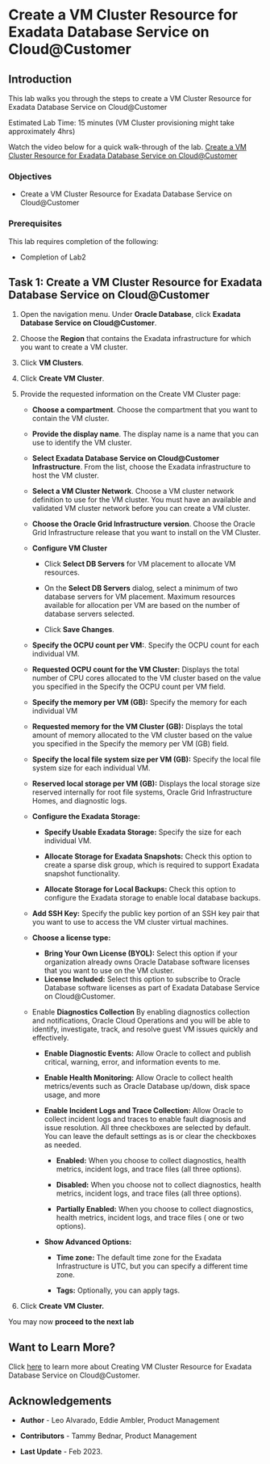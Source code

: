 
# Create a VM Cluster Resource for Exadata Database Service on Cloud@Customer


## Introduction

This lab walks you through the steps to create a VM Cluster Resource for Exadata Database Service on Cloud@Customer

Estimated Lab Time: 15 minutes (VM Cluster provisioning might take approximately 4hrs)

Watch the video below for a quick walk-through of the lab.
[Create a VM Cluster Resource for Exadata Database Service on Cloud@Customer](youtube:5gaKF1ewyRg)

### Objectives

-   Create a VM Cluster Resource for Exadata Database Service on Cloud@Customer


### Prerequisites

This lab requires completion of the following:

* Completion of Lab2

## Task 1: Create a VM Cluster Resource for Exadata Database Service on Cloud@Customer

1. Open the navigation menu. Under **Oracle Database**, click **Exadata Database Service on Cloud@Customer**.

2. Choose the **Region** that contains the Exadata infrastructure for which you want to create a VM cluster.

3. Click **VM Clusters**.

4. Click **Create VM Cluster**.

5. Provide the requested information on the Create VM Cluster page:

    * **Choose a compartment**. Choose the compartment that you want to contain the VM cluster.

    * **Provide the display name**. The display name is a name that you can use to identify the VM cluster.

    * **Select Exadata Database Service on Cloud@Customer Infrastructure**. From the list, choose the Exadata infrastructure to host the VM cluster.

    * **Select a VM Cluster Network**. Choose a VM cluster network definition to use for the VM cluster. You must have an available and validated VM cluster network before you can create a VM cluster.

    * **Choose the Oracle Grid Infrastructure version**. Choose the Oracle Grid Infrastructure release that you want to install on the VM Cluster.

    * **Configure VM Cluster**

        * Click **Select DB Servers** for VM placement to allocate VM resources.

        * On the **Select DB Servers** dialog, select a minimum of two database servers for VM placement. Maximum resources available for allocation per VM are based on the number of database servers selected.

        * Click **Save Changes**.

    * **Specify the OCPU count per VM:**. Specify the OCPU count for each individual VM.

    * **Requested OCPU count for the VM Cluster:** Displays the total number of CPU cores allocated to the VM cluster based on the value you specified in the Specify the OCPU count per VM field.

    * **Specify the memory per VM (GB):** Specify the memory for each individual VM

    * **Requested memory for the VM Cluster (GB):** Displays the total amount of memory allocated to the VM cluster based on the value you specified in the Specify the memory per VM (GB) field.

    * **Specify the local file system size per VM (GB):** Specify the local file system size for each individual VM.

    * **Reserved local storage per VM (GB):** Displays the local storage size reserved internally for root file systems, Oracle Grid Infrastructure Homes, and diagnostic logs.

    * **Configure the Exadata Storage:**

        * **Specify Usable Exadata Storage:** Specify the size for each individual VM.

        * **Allocate Storage for Exadata Snapshots:** Check this option to create a sparse disk group, which is required to support Exadata snapshot functionality.

        * **Allocate Storage for Local Backups:** Check this option to configure the Exadata storage to enable local database backups.

    * **Add SSH Key:** Specify the public key portion of an SSH key pair that you want to use to access the VM cluster virtual machines.

    * **Choose a license type:**

        * **Bring Your Own License (BYOL):** Select this option if your organization already owns Oracle Database software licenses that you want to use on the VM cluster.
        * **License Included:** Select this option to subscribe to Oracle Database software licenses as part of Exadata Database Service on Cloud@Customer.

    * Enable **Diagnostics Collection** By enabling diagnostics collection and notifications, Oracle Cloud Operations and you will be able to identify, investigate, track, and resolve guest VM issues quickly and effectively.

        * **Enable Diagnostic Events:** Allow Oracle to collect and publish critical, warning, error, and information events to me.

        * **Enable Health Monitoring:** Allow Oracle to collect health metrics/events such as Oracle Database up/down, disk space usage, and more

        * **Enable Incident Logs and Trace Collection:** Allow Oracle to collect incident logs and traces to enable fault diagnosis and issue resolution.
          All three checkboxes are selected by default. You can leave the default settings as is or clear the checkboxes as needed.

            * **Enabled:** When you choose to collect diagnostics, health metrics, incident logs, and trace files (all three options).

            * **Disabled:** When you choose not to collect diagnostics, health metrics, incident logs, and trace files (all three options).

            * **Partially Enabled:** When you choose to collect diagnostics, health metrics, incident logs, and trace files ( one or two options).

      * **Show Advanced Options:**

        * **Time zone:** The default time zone for the Exadata Infrastructure is UTC, but you can specify a different time zone.

        * **Tags:** Optionally, you can apply tags.

6. Click **Create VM Cluster.**



You may now **proceed to the next lab**



## Want to Learn More?

Click [here](https://docs.public.oneportal.content.oci.oraclecloud.com/en-us/iaas/exadata/doc/ecc-first-vm-cluster.html) to learn more about Creating VM Cluster Resource for Exadata Database Service on Cloud@Customer.

## Acknowledgements

* **Author** - Leo Alvarado, Eddie Ambler, Product Management

* **Contributors** - Tammy Bednar, Product Management

* **Last Update** - Feb 2023.
